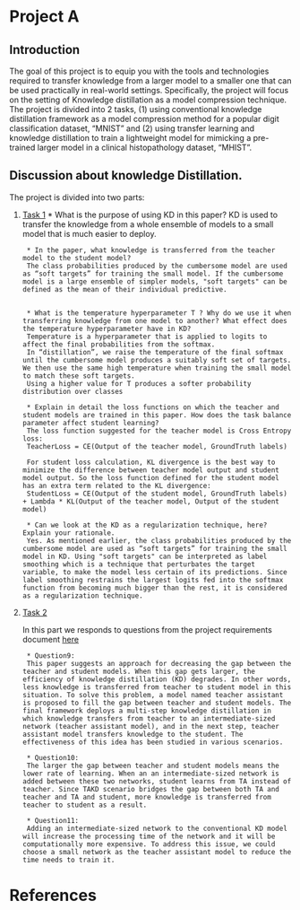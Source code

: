 # Project A


## Introduction 
The goal of this project is to equip you with the tools and technologies required to transfer knowledge from a larger model to a smaller one that can be used practically in real-world settings. Specifically, the project will focus on the setting of Knowledge distillation as a model compression technique. The project
is divided into 2 tasks, (1) using conventional knowledge distillation framework as a model compression method for a popular digit classification dataset, “MNIST” and (2) using transfer learning and knowledge distillation to train a lightweight model for mimicking a pre-trained larger model in a clinical histopathology dataset, “MHIST”. 

## Discussion about knowledge Distillation.

The project is divided into two parts:

1. [Task 1](./Task1.ipynb)
        * What is the purpose of using KD in this paper? 
        KD is used to transfer the knowledge from a whole ensemble of models to a small model that is much easier to deploy.


        * In the paper, what knowledge is transferred from the teacher model to the student model?
        The class probabilities produced by the cumbersome model are used as “soft targets” for training the small model. If the cumbersome model is a large ensemble of simpler models, "soft targets" can be defined as the mean of their individual predictive.


        * What is the temperature hyperparameter T ? Why do we use it when transferring knowledge from one model to another? What effect does the temperature hyperparameter have in KD?
        Temperature is a hyperparameter that is applied to logits to affect the final probabilities from the softmax. 
        In “distillation”, we raise the temperature of the final softmax until the cumbersome model produces a suitably soft set of targets. We then use the same high temperature when training the small model to match these soft targets.
        Using a higher value for T produces a softer probability distribution over classes

        * Explain in detail the loss functions on which the teacher and student models are trained in this paper. How does the task balance parameter affect student learning? 
        The loss function suggested for the teacher model is Cross Entropy loss:
        TeacherLoss = CE(Output of the teacher model, GroundTruth labels) 

        For student loss calculation, KL divergence is the best way to minimize the difference between teacher model output and student model output. So the loss function defined for the student model has an extra term related to the KL divergence:
        StudentLoss = CE(Output of the student model, GroundTruth labels) + Lambda * KL(Output of the teacher model, Output of the student model)

        * Can we look at the KD as a regularization technique, here? Explain your rationale.
        Yes. As mentioned earlier, the class probabilities produced by the cumbersome model are used as “soft targets” for training the small model in KD. Using "soft targets" can be interpreted as label smoothing which is a technique that perturbates the target variable, to make the model less certain of its predictions. Since label smoothing restrains the largest logits fed into the softmax function from becoming much bigger than the rest, it is considered as a regularization technique.
   
2. [Task 2](./Task2.ipynb)

    In this part we responds to questions from the project requirements document [here](./Papers/ECE1512_2022F_ProjectA_Assignment.pdf)

        * Question9:
        This paper suggests an approach for decreasing the gap between the teacher and student models. When this gap gets larger, the efficiency of knowledge distillation (KD) degrades. In other words, less knowledge is transferred from teacher to student model in this situation. To solve this problem, a model named teacher assistant is proposed to fill the gap between teacher and student models. The final framework deploys a multi-step knowledge distillation in which knowledge transfers from teacher to an intermediate-sized network (teacher assistant model), and in the next step, teacher assistant model transfers knowledge to the student. The effectiveness of this idea has been studied in various scenarios. 

        * Question10:
        The larger the gap between teacher and student models means the lower rate of learning. When an an intermediate-sized network is added between these two networks, student learns from TA instead of teacher. Since TAKD scenario bridges the gap between both TA and teacher and TA and student, more knowledge is transferred from teacher to student as a result. 

        * Question11:
        Adding an intermediate-sized network to the conventional KD model will increase the processing time of the network and it will be computationally more expensive. To address this issue, we could choose a small network as the teacher assistant model to reduce the time needs to train it.

# References
